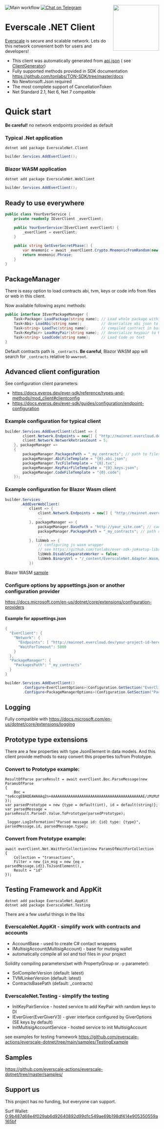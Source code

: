 ![Main workflow](https://github.com/everscale-actions/everscale-dotnet/workflows/Main%20workflow/badge.svg)
[![Chat on Telegram](https://img.shields.io/badge/chat-on%20telegram-9cf.svg)](https://t.me/everscale_actions_chat)
[<img src="https://avatars3.githubusercontent.com/u/67861283?s=150&u=4536b61595a1b422604fab8a7012092d891278f6&v=4" align="right" width="150">](https://freeton.org/)

# Everscale .NET Client

[Everscale](https://everscale.network/) is secure and scalable network. Lets do this network convenient both for users
and developers!

- This client was automatically generated
  from [api.json](https://github.com/tonlabs/TON-SDK/blob/master/tools/api.json) (
  see [ClientGenerator](https://github.com/everscale-actions/everscale-dotnet/tree/master/tools/EverscaleNet.ClientGenerator))
- Fully supported methods provided in SDK documentation https://github.com/tonlabs/TON-SDK/tree/master/docs
- No Newtonsoft.Json required
- The most complete support of CancellationToken
- Net Standard 2.1, Net 6, Net 7 compatible

# Quick start

**Be careful!** no network endpoints provided as default

### Typical .Net application

```shell
dotnet add package EverscaleNet.Client
```

```csharp
builder.Services.AddEverClient();
```

### Blazor WASM application

```shell
dotnet add package EverscaleNet.WebClient
```

```csharp
builder.Services.AddEverClient();
```

## Ready to use everywhere

```csharp
public class YourEverService {
    private readonly IEverClient _everClient;

    public YourEverService(IEverClient everClient) {
        _everClient = everClient;
    }
    
    public string GetEverSecretPhase() {
        var mnemonic = await _everClient.Crypto.MnemonicFromRandom(new ParamsOfMnemonicFromRandom());
        return mnemonic.Phrase;
    }
}
```

## PackageManager

There is easy option to load contracts abi, tvm, keys or code info from files or web in this client.

Now available following async methods:

```csharp
public interface IEverPackageManager {
    Task<Package> LoadPackage(string name); // Load whole package within Abi, Tvc, KeyPair and Code
    Task<Abi> LoadAbi(string name);         // deserialize abi json to Abi
    Task<string> LoadTvc(string name);      // compiled contract in base64
    Task<KeyPair> LoadKeyPair(string name); // deserialize keypair to KeyPair 
    Task<string> LoadCode(string name);     // Load Code as text
}
```

Default contracts path is `_contracts`.
**Be careful**, Blazor WASM app will search for `_contracts` relative to `wwwroot`.

## Advanced client configuration

See configuration client parameters:

* https://docs.everos.dev/ever-sdk/reference/types-and-methods/mod_client#clientconfig
* https://docs.everos.dev/ever-sdk/guides/configuration/endpoint-configuration

### Example configuration for typical client

```csharp
builder.Services.AddEverClient(client => {
        client.Network.Endpoints = new[] { "http://mainnet.evercloud.dev/your-project-id-here/graphql" };
        client.Network.NetworkRetriesCount = 5;
    }, packageManager =>
    {
        packageManager.PackagesPath = "_my_contracts"; // path to files, _contracts is default
        packageManager.AbiFileTemplate = "{0}.abi.json"; 
        packageManager.TvcFileTemplate = "{0}.tvc";
        packageManager.KeyPairFileTemplate = "{0}.keys.json"; 
        packageManager.CodeFileTemplate = "{0}.code"; 
    });
```

### Example configuration for Blazor Wasm client

```csharp
builder.Services
       .AddEverWebClient(
	       client => {
		       client.Network.Endpoints = new[] { "http://mainnet.evercloud.dev/your-project-id-here/graphql" };
		       ..
	       }, packageManager => {
		       packageManager.BasePath = "http://your_site.com"; // can be builder.HostEnvironment.BaseAddress
		       packageManager.PackagesPath = "_my_contracts"; // path relative to `wwwroot`
		       ..
	       }, libWeb => { 
		       // configuring js wasm wrapper
		       // see https://github.com/tonlabs/ever-sdk-js#setup-library
		       libWeb.DisableSeparateWorker = false;
		       libWeb.BinaryUrl = "/_content/EverscaleNet.Adapter.Wasm/eversdk.wasm";
	       })
```

Blazor WASM [sample](https://github.com/everscale-actions/everscale-dotnet/tree/main/samples/BlazorApp)

### Configure options by appsettings.json or another configuration provider

https://docs.microsoft.com/en-us/dotnet/core/extensions/configuration-providers

#### Example for appsettings.json

```csharp
{
  "EverClient": {
    "Network": {
      "Endpoints": [ "http://mainnet.evercloud.dev/your-project-id-here/graphql" ],
      "WaitForTimeout": 5000
    }
  },
  "PackageManager": {
    "PackagesPath": "_my_contracts"
  }
}
```

```csharp
builder.Services.AddEverClient()        
        .Configure<EverClientOptions>(Configuration.GetSection("EverClient"))
        .Configure<PackageManagerOptions>(Configuration.GetSection("PackageManager"));
```

## Logging

Fully compatible with https://docs.microsoft.com/en-us/dotnet/core/extensions/logging

## Prototype type extensions

There are a few properties with type JsonElement in data models.
And this client provide methods to easy convert this properties to/from Prototype.

### Convert to Prototype example:

```
ResultOfParse parseResult = await everClient.Boc.ParseMessage(new ParamsOfParse
{
    Boc = "te6ccgEBAQEAWAAAq2n+AAAAAAAAAAAAAAAAAAAAAAAAAAAAAAAAAAAAAAAAAAE/zMzMzMzMzMzMzMzMzMzMzMzMzMzMzMzMzMzMzMzMzMzSsG8DgAAAAAjuOu9NAL7BxYpA"
});
var parsedPrototype = new {type = default(int), id = default(string)};
var parsedMessage = parseResult.Parsed!.Value.ToPrototype(parsedPrototype);

_logger.LogInformation("Parsed message id: {id} type: {type}", parsedMessage.id, parsedMessage.type);
```

### Convert from Prototype example:

```
await everClient.Net.WaitForCollection(new ParamsOfWaitForCollection
{
    Collection = "transactions",
    Filter = new {in_msg = new {eq = parsedMessage.id}}.ToJsonElement(),
    Result = "id"
});
```

## Testing Framework and AppKit

```shell
dotnet add package EverscaleNet.AppKit
dotnet add package EverscaleNet.Testing
```

There are a few useful things in the libs

### EverscaleNet.AppKit - simplify work with contracts and accounts

- AccountBase - used to create C# contact wrappers
- IMultisigAccount(MultisigAccount) - base for mutisig wallet
- automatically compile all sol and tsol files in your project

Solidity compiling parameters(set with PropertyGroup or `-p` parameter):

- SolCompilerVersion (default: latest)
- TVMLinkerVersion (default: latest)
- ContractsBasePath (default: _contracts)

### EverscaleNet.Testing - simplify the testing

- InitKeyPairService - hosted service to add KeyPair with random keys to DI
- IEverGiver(EverGiverV3) - giver interface configured by GiverOptions (SE keys by default)
- InitMultisigAccountService - hosted service to init MultisigAccount

see examples for testing
framework https://github.com/everscale-actions/everscale-dotnet/tree/main/samples/TestingExample

## Samples

https://github.com/everscale-actions/everscale-dotnet/tree/master/samples/

## Support us

This project has no funding, but everyone can support.

Surf
Wallet: [0:9b487d68e4f029ab6d92640892d99d1c549ae69b198df414e905350559a165bf](https://uri.ever.surf/surf/0:9b487d68e4f029ab6d92640892d99d1c549ae69b198df414e905350559a165bf)
